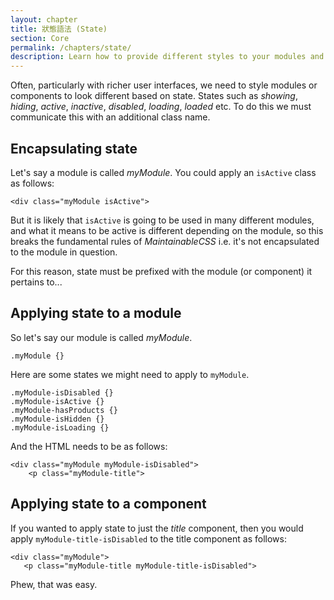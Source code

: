 ```yaml
---
layout: chapter
title: 狀態語法 (State)
section: Core
permalink: /chapters/state/
description: Learn how to provide different styles to your modules and components based on state, such as showing, hiding and loading.
---
```


Often, particularly with richer user interfaces, we need to style modules or components to look different based on state. States such as *showing*, *hiding*, *active*, *inactive*, *disabled*, *loading*, *loaded* etc. To do this we must communicate this with an additional class name.

## Encapsulating state

Let's say a module is called *myModule*. You could apply an `isActive` class as follows:

	<div class="myModule isActive">

But it is likely that `isActive` is going to be used in many different modules, and what it means to be active is different depending on the module, so this breaks the fundamental rules of *MaintainableCSS* i.e. it's not encapsulated to the module in question.

For this reason, state must be prefixed with the module (or component) it pertains to...

## Applying state to a module

So let's say our module is called *myModule*.

	.myModule {}

Here are some states we might need to apply to `myModule`.

	.myModule-isDisabled {}
	.myModule-isActive {}
	.myModule-hasProducts {}
	.myModule-isHidden {}
	.myModule-isLoading {}

And the HTML needs to be as follows:

	<div class="myModule myModule-isDisabled">
	    <p class="myModule-title">

## Applying state to a component

If you wanted to apply state to just the *title* component, then you would apply `myModule-title-isDisabled` to the title component as follows:

	<div class="myModule">
       <p class="myModule-title myModule-title-isDisabled">

Phew, that was easy.
